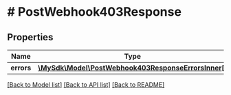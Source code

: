 # # PostWebhook403Response

## Properties

Name | Type | Description | Notes
------------ | ------------- | ------------- | -------------
**errors** | [**\MySdk\Model\PostWebhook403ResponseErrorsInner[]**](PostWebhook403ResponseErrorsInner.md) |  | [optional]

[[Back to Model list]](../../README.md#models) [[Back to API list]](../../README.md#endpoints) [[Back to README]](../../README.md)
